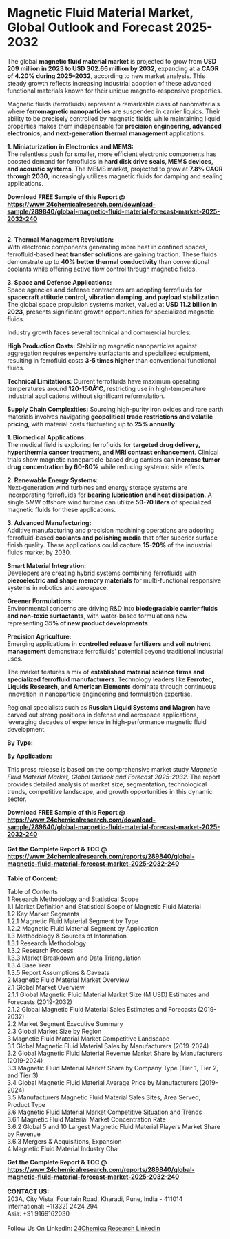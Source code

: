 <h1>Magnetic Fluid Material Market, Global Outlook and Forecast 2025-2032</h1><p>The global <strong>magnetic fluid material market</strong> is projected to grow from <strong>USD 209 million in 2023 to USD 302.66 million by 2032</strong>, expanding at a <strong>CAGR of 4.20% during 2025–2032</strong>, according to new market analysis. This steady growth reflects increasing industrial adoption of these advanced functional materials known for their unique magneto-responsive properties.</p><p>Magnetic fluids (ferrofluids) represent a remarkable class of nanomaterials where <strong>ferromagnetic nanoparticles</strong> are suspended in carrier liquids. Their ability to be precisely controlled by magnetic fields while maintaining liquid properties makes them indispensable for <strong>precision engineering, advanced electronics, and next-generation thermal management</strong> applications.</p><p><strong>1. Miniaturization in Electronics and MEMS:</strong><br>
The relentless push for smaller, more efficient electronic components has boosted demand for ferrofluids in <strong>hard disk drive seals, MEMS devices, and acoustic systems</strong>. The MEMS market, projected to grow at <strong>7.8% CAGR through 2030</strong>, increasingly utilizes magnetic fluids for damping and sealing applications.</p><div><b>Download FREE Sample of this Report @ 
            <a href="https://www.24chemicalresearch.com/download-sample/289840/global-magnetic-fluid-material-forecast-market-2025-2032-240">
            https://www.24chemicalresearch.com/download-sample/289840/global-magnetic-fluid-material-forecast-market-2025-2032-240</a></b></div><br><p><strong>2. Thermal Management Revolution:</strong><br>
With electronic components generating more heat in confined spaces, ferrofluid-based <strong>heat transfer solutions</strong> are gaining traction. These fluids demonstrate up to <strong>40% better thermal conductivity</strong> than conventional coolants while offering active flow control through magnetic fields.</p><p><strong>3. Space and Defense Applications:</strong><br>
Space agencies and defense contractors are adopting ferrofluids for <strong>spacecraft attitude control, vibration damping, and payload stabilization</strong>. The global space propulsion systems market, valued at <strong>USD 11.2 billion in 2023</strong>, presents significant growth opportunities for specialized magnetic fluids.</p><p>Industry growth faces several technical and commercial hurdles:</p><p><strong>High Production Costs:</strong> Stabilizing magnetic nanoparticles against aggregation requires expensive surfactants and specialized equipment, resulting in ferrofluid costs <strong>3-5 times higher</strong> than conventional functional fluids.</p><p><strong>Technical Limitations:</strong> Current ferrofluids have maximum operating temperatures around <strong>120-150Â°C</strong>, restricting use in high-temperature industrial applications without significant reformulation.</p><p><strong>Supply Chain Complexities:</strong> Sourcing high-purity iron oxides and rare earth materials involves navigating <strong>geopolitical trade restrictions and volatile pricing</strong>, with material costs fluctuating up to <strong>25% annually</strong>.</p><p><strong>1. Biomedical Applications:</strong><br>
The medical field is exploring ferrofluids for <strong>targeted drug delivery, hyperthermia cancer treatment, and MRI contrast enhancement</strong>. Clinical trials show magnetic nanoparticle-based drug carriers can <strong>increase tumor drug concentration by 60-80%</strong> while reducing systemic side effects.</p><p><strong>2. Renewable Energy Systems:</strong><br>
Next-generation wind turbines and energy storage systems are incorporating ferrofluids for <strong>bearing lubrication and heat dissipation</strong>. A single 5MW offshore wind turbine can utilize <strong>50-70 liters</strong> of specialized magnetic fluids for these applications.</p><p><strong>3. Advanced Manufacturing:</strong><br>
Additive manufacturing and precision machining operations are adopting ferrofluid-based <strong>coolants and polishing media</strong> that offer superior surface finish quality. These applications could capture <strong>15-20%</strong> of the industrial fluids market by 2030.</p><p><strong>Smart Material Integration:</strong><br>
	Developers are creating hybrid systems combining ferrofluids with <strong>piezoelectric and shape memory materials</strong> for multi-functional responsive systems in robotics and aerospace.</p><p><strong>Greener Formulations:</strong><br>
	Environmental concerns are driving R&amp;D into <strong>biodegradable carrier fluids and non-toxic surfactants</strong>, with water-based formulations now representing <strong>35% of new product developments</strong>.</p><p><strong>Precision Agriculture:</strong><br>
	Emerging applications in <strong>controlled release fertilizers and soil nutrient management</strong> demonstrate ferrofluids' potential beyond traditional industrial uses.</p><p>The market features a mix of <strong>established material science firms and specialized ferrofluid manufacturers</strong>. Technology leaders like <strong>Ferrotec, Liquids Research, and American Elements</strong> dominate through continuous innovation in nanoparticle engineering and formulation expertise.</p><p>Regional specialists such as <strong>Russian Liquid Systems and Magron</strong> have carved out strong positions in defense and aerospace applications, leveraging decades of experience in high-performance magnetic fluid development.</p><p><strong>By Type:</strong></p><p><strong>By Application:</strong></p><p>This press release is based on the comprehensive market study <em>Magnetic Fluid Material Market, Global Outlook and Forecast 2025-2032</em>. The report provides detailed analysis of market size, segmentation, technological trends, competitive landscape, and growth opportunities in this dynamic sector.</p><div><b>Download FREE Sample of this Report @ 
            <a href="https://www.24chemicalresearch.com/download-sample/289840/global-magnetic-fluid-material-forecast-market-2025-2032-240">
            https://www.24chemicalresearch.com/download-sample/289840/global-magnetic-fluid-material-forecast-market-2025-2032-240</a></b></div><br><div><b>Get the Complete Report & TOC @ 
            <a href="https://www.24chemicalresearch.com/reports/289840/global-magnetic-fluid-material-forecast-market-2025-2032-240">
            https://www.24chemicalresearch.com/reports/289840/global-magnetic-fluid-material-forecast-market-2025-2032-240</a></b></div><br>
            <b>Table of Content:</b><p>Table of Contents<br />
1 Research Methodology and Statistical Scope<br />
1.1 Market Definition and Statistical Scope of Magnetic Fluid Material<br />
1.2 Key Market Segments<br />
1.2.1 Magnetic Fluid Material Segment by Type<br />
1.2.2 Magnetic Fluid Material Segment by Application<br />
1.3 Methodology & Sources of Information<br />
1.3.1 Research Methodology<br />
1.3.2 Research Process<br />
1.3.3 Market Breakdown and Data Triangulation<br />
1.3.4 Base Year<br />
1.3.5 Report Assumptions & Caveats<br />
2 Magnetic Fluid Material Market Overview<br />
2.1 Global Market Overview<br />
2.1.1 Global Magnetic Fluid Material Market Size (M USD) Estimates and Forecasts (2019-2032)<br />
2.1.2 Global Magnetic Fluid Material Sales Estimates and Forecasts (2019-2032)<br />
2.2 Market Segment Executive Summary<br />
2.3 Global Market Size by Region<br />
3 Magnetic Fluid Material Market Competitive Landscape<br />
3.1 Global Magnetic Fluid Material Sales by Manufacturers (2019-2024)<br />
3.2 Global Magnetic Fluid Material Revenue Market Share by Manufacturers (2019-2024)<br />
3.3 Magnetic Fluid Material Market Share by Company Type (Tier 1, Tier 2, and Tier 3)<br />
3.4 Global Magnetic Fluid Material Average Price by Manufacturers (2019-2024)<br />
3.5 Manufacturers Magnetic Fluid Material Sales Sites, Area Served, Product Type<br />
3.6 Magnetic Fluid Material Market Competitive Situation and Trends<br />
3.6.1 Magnetic Fluid Material Market Concentration Rate<br />
3.6.2 Global 5 and 10 Largest Magnetic Fluid Material Players Market Share by Revenue<br />
3.6.3 Mergers & Acquisitions, Expansion<br />
4 Magnetic Fluid Material Industry Chai</p><div><b>Get the Complete Report & TOC @ 
            <a href="https://www.24chemicalresearch.com/reports/289840/global-magnetic-fluid-material-forecast-market-2025-2032-240">
            https://www.24chemicalresearch.com/reports/289840/global-magnetic-fluid-material-forecast-market-2025-2032-240</a></b></div><br><b>CONTACT US:</b><br>
            203A, City Vista, Fountain Road, Kharadi, Pune, India - 411014<br>
            International: +1(332) 2424 294<br>
            Asia: +91 9169162030 <br><br>
            Follow Us On LinkedIn: <a href="https://www.linkedin.com/company/24chemicalresearch/">24ChemicalResearch LinkedIn</a>